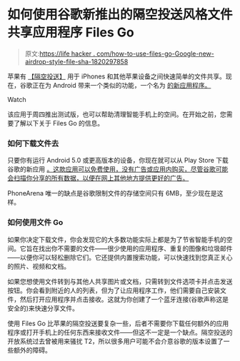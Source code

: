 # 如何使用谷歌新推出的隔空投送风格文件共享应用程序 Files Go

> 原文:[https://life hacker . com/how-to-use-files-go-Google-new-airdrop-style-file-sha-1820297858](https://lifehacker.com/how-to-use-files-go-googles-new-airdrop-style-file-sha-1820297858)

苹果有 [【隔空投送】](https://lifehacker.com/set-airdrop-to-contacts-only-to-protect-your-privacy-1661694999) 用于 iPhones 和其他苹果设备之间快速简单的文件共享。现在，谷歌正在为 Android 带来一个类似的功能，一个名为 [的新应用程序。](https://play.google.com/store/apps/details?id=com.google.android.apps.nbu.files) 

Watch

该应用于周四推出测试版，也可以帮助清理智能手机上的空间。在开始之前，您需要了解以下关于 Files Go 的信息。

### 如何下载文件去

只要你有运行 Android 5.0 或更高版本的设备，你现在就可以从 Play Store 下载谷歌的新应用 [。这款应用可以免费使用，没有广告或应用内购买，尽管谷歌可能会扫描你分享的所有数据，以便在网上其他地方提供更好的广告。](https://play.google.com/store/apps/details?id=com.google.android.apps.nbu.files)

PhoneArena 唯一的缺点是谷歌限制文件的存储空间只有 6MB，至少现在是这样。

### 如何使用文件 Go

如果你决定下载文件，你会发现它的大多数功能实际上都是为了节省智能手机的空间。它旨在找出你不需要的文件——很少使用的应用程序、重复的图像和垃圾邮件——以便你可以轻松删除它们。它还提供内置搜索功能，可以快速找到您真正关心的照片、视频和文档。

如果您想使用文件转到与其他人共享图片或文档，只需转到文件选项卡并点击发送按钮。你会看到附近的人的列表，但为了让应用程序工作，他们需要自己安装文件，然后打开应用程序并点击接收。这就为你创建了一个蓝牙连接(谷歌声称这是安全的)来快速分享文件。

使用 Files Go 比苹果的隔空投送要复杂一些，后者不需要你下载任何额外的应用程序或打开手机上的任何东西来接收文件——但这不一定是一个缺点。隔空投送的开放系统过去曾被用来骚扰 T2，所以很多用户可能不会介意谷歌的版本设置了一些额外的障碍。